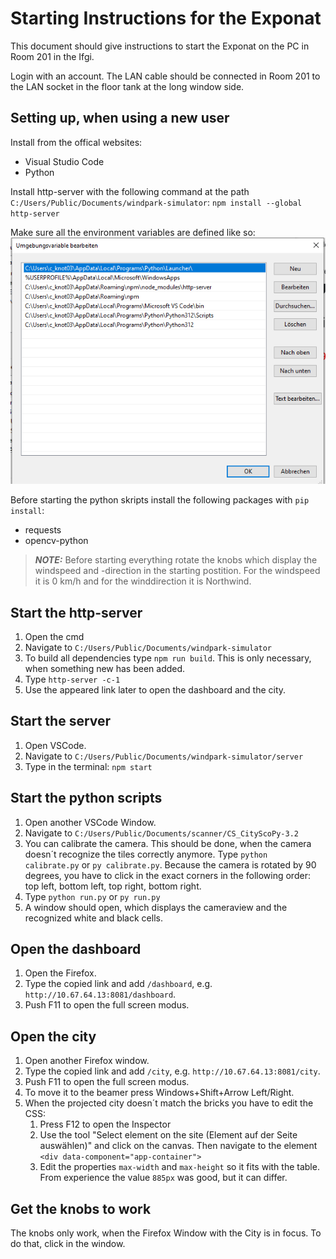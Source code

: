 # Starting Instructions for the Exponat

This document should give instructions to start the Exponat on the PC in Room 201 in the Ifgi.

Login with an account. The LAN cable should be connected in Room 201 to the LAN socket in the floor tank at the long window side.

## Setting up, when using a new user

Install from the offical websites:

- Visual Studio Code
- Python

Install http-server with the following command at the path `C:/Users/Public/Documents/windpark-simulator`:
`npm install --global http-server`

Make sure all the environment variables are defined like so:
![Alt text](uv.PNG "Environment Variables")

Before starting the python skripts install the following packages with `pip install`:

- requests
- opencv-python

> **_NOTE:_** Before starting everything rotate the knobs which display the windspeed and -direction in the starting postition. For the windspeed it is 0 km/h and for the winddirection it is Northwind.

## Start the http-server

1. Open the cmd
2. Navigate to `C:/Users/Public/Documents/windpark-simulator`
3. To build all dependencies type `npm run build`. This is only necessary, when something new has been added.
4. Type `http-server -c-1`
5. Use the appeared link later to open the dashboard and the city.

## Start the server

1. Open VSCode.
2. Navigate to `C:/Users/Public/Documents/windpark-simulator/server`
3. Type in the terminal: `npm start`

## Start the python scripts

1. Open another VSCode Window.
2. Navigate to `C:/Users/Public/Documents/scanner/CS_CityScoPy-3.2`
3. You can calibrate the camera. This should be done, when the camera doesn´t recognize the tiles correctly anymore. Type `python calibrate.py` or `py calibrate.py`. Because the camera is rotated by 90 degrees, you have to click in the exact corners in the following order: top left, bottom left, top right, bottom right.
4. Type `python run.py` or `py run.py`
5. A window should open, which displays the cameraview and the recognized white and black cells.

## Open the dashboard

1. Open the Firefox.
2. Type the copied link and add `/dashboard`, e.g. `http://10.67.64.13:8081/dashboard`.
3. Push F11 to open the full screen modus.

## Open the city

1. Open another Firefox window.
2. Type the copied link and add `/city`, e.g. `http://10.67.64.13:8081/city`.
3. Push F11 to open the full screen modus.
4. To move it to the beamer press Windows+Shift+Arrow Left/Right.
5. When the projected city doesn´t match the bricks you have to edit the CSS:
   1. Press F12 to open the Inspector
   2. Use the tool "Select element on the site (Element auf der Seite auswählen)" and click on the canvas. Then navigate to the element `<div data-component="app-container">`
   3. Edit the properties `max-width` and `max-height` so it fits with the table. From experience the value `885px` was good, but it can differ.

## Get the knobs to work

The knobs only work, when the Firefox Window with the City is in focus. To do that, click in the window.
